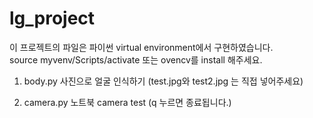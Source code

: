 # lg_project

이 프로젝트의 파일은 파이썬 virtual environment에서 구현하였습니다.\
source myvenv/Scripts/activate
또는
ovencv를 install 해주세요.

1. body.py
사진으로 얼굴 인식하기 (test.jpg와 test2.jpg 는 직접 넣어주세요)

2. camera.py
노트북 camera test (q 누르면 종료됩니다.)
